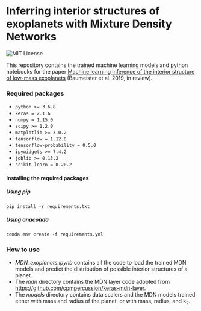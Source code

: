 # Inferring interior structures of exoplanets with Mixture Density Networks
![MIT License](https://img.shields.io/github/license/philippbaumeister/MDN_exoplanets.svg?style=flat)

This repository contains the trained machine learning models and python notebooks for the paper [Machine learning inference of the interior structure of low-mass exoplanets]() (Baumeister et al. 2019, in review).

### Required packages

- ``python >= 3.6.8``
- ``keras = 2.1.6``
- ``numpy = 1.15.0``
- ``scipy >= 1.2.0``
- ``matplotlib >= 3.0.2``
- ``tensorflow = 1.12.0``
- ``tensorflow-probability = 0.5.0``
- ``ipywidgets >= 7.4.2``
- ``joblib >= 0.13.2``
- ``scikit-learn = 0.20.2``

#### Installing the required packages

##### Using pip
```
pip install -r requirements.txt
```

##### Using anaconda
```
conda env create -f requirements.yml
```

### How to use

* *MDN_exoplanets.ipynb* contains all the code to load the trained MDN models and predict the distribution of possible interior structures of a planet.
* The *mdn* directory contains the MDN layer code adopted from <https://github.com/cpmpercussion/keras-mdn-layer>.
* The *models* directory contains data scalers and the MDN models trained either with mass and radius of the planet, or with mass, radius, and k<sub>2</sub>.
